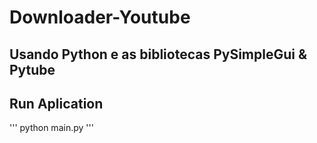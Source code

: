 # Downloader-Youtube

## Usando Python e as bibliotecas PySimpleGui & Pytube

## Run Aplication
''' python main.py '''
